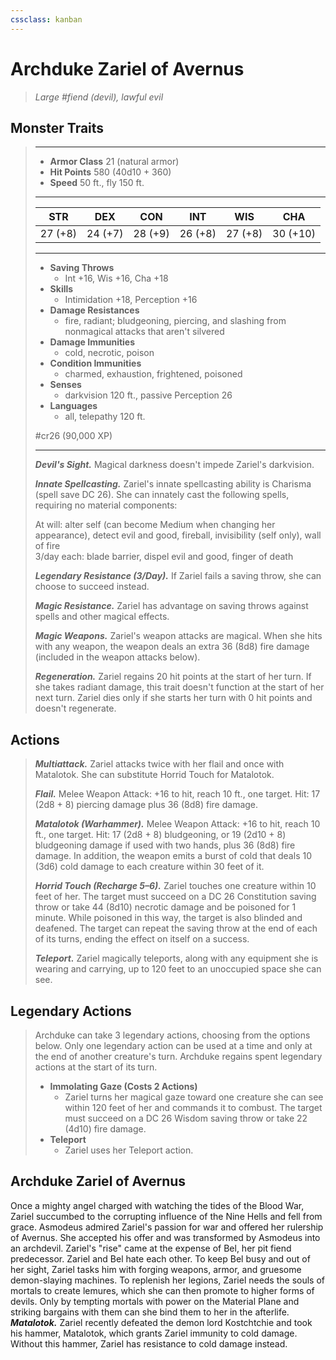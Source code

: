 ```yaml
---
cssclass: kanban
---
```


# Archduke Zariel of Avernus
>*Large #fiend (devil), lawful evil*
## Monster Traits
>___
>- **Armor Class** 21 (natural armor)
>- **Hit Points** 580 (40d10 + 360)
>- **Speed** 50 ft., fly 150 ft.
>___
>|STR|DEX|CON|INT|WIS|CHA|
>|:---:|:---:|:---:|:---:|:---:|:---:|
>|27 (+8)|24 (+7)|28 (+9)|26 (+8)|27 (+8)|30 (+10)|
>___
>- **Saving Throws**
>	 - Int +16, Wis +16, Cha +18
>- **Skills**
>	 - Intimidation +18, Perception +16
>- **Damage Resistances**
>	 - fire, radiant; bludgeoning, piercing, and slashing from nonmagical attacks that aren't silvered
>- **Damage Immunities**
>	 - cold, necrotic, poison
>- **Condition Immunities**
>	 - charmed, exhaustion, frightened, poisoned
>- **Senses**
>	 - darkvision 120 ft., passive Perception 26
>- **Languages**
>	 - all, telepathy 120 ft.
>
> #cr26 (90,000 XP)
>___
>***Devil's Sight.*** Magical darkness doesn't impede Zariel's darkvision.  
>
>***Innate Spellcasting.*** Zariel's innate spellcasting ability is Charisma (spell save DC 26). She can innately cast the following spells, requiring no material components:  
>
>At will: alter self (can become Medium when changing her appearance), detect evil and good, fireball, invisibility (self only), wall of fire  
>3/day each: blade barrier, dispel evil and good, finger of death  
>
>
>***Legendary Resistance (3/Day).*** If Zariel fails a saving throw, she can choose to succeed instead.  
>
>***Magic Resistance.*** Zariel has advantage on saving throws against spells and other magical effects.  
>
>***Magic Weapons.*** Zariel's weapon attacks are magical. When she hits with any weapon, the weapon deals an extra 36 (8d8) fire damage (included in the weapon attacks below).  
>
>***Regeneration.*** Zariel regains 20 hit points at the start of her turn. If she takes radiant damage, this trait doesn't function at the start of her next turn. Zariel dies only if she starts her turn with 0 hit points and doesn't regenerate.  
>
## Actions
>***Multiattack.*** Zariel attacks twice with her flail and once with Matalotok. She can substitute Horrid Touch for Matalotok.  
>
>***Flail.*** Melee Weapon Attack: +16 to hit, reach 10 ft., one target. Hit: 17 (2d8 + 8) piercing damage plus 36 (8d8) fire damage.  
>
>***Matalotok (Warhammer).*** Melee Weapon Attack: +16 to hit, reach 10 ft., one target. Hit: 17 (2d8 + 8) bludgeoning, or 19 (2d10 + 8) bludgeoning damage if used with two hands, plus 36 (8d8) fire damage. In addition, the weapon emits a burst of cold that deals 10 (3d6) cold damage to each creature within 30 feet of it.  
>
>***Horrid Touch (Recharge 5–6).*** Zariel touches one creature within 10 feet of her. The target must succeed on a DC 26 Constitution saving throw or take 44 (8d10) necrotic damage and be poisoned for 1 minute. While poisoned in this way, the target is also blinded and deafened. The target can repeat the saving throw at the end of each of its turns, ending the effect on itself on a success.  
>
>***Teleport.*** Zariel magically teleports, along with any equipment she is wearing and carrying, up to 120 feet to an unoccupied space she can see.  
>
## Legendary Actions
>Archduke can take 3 legendary actions, choosing from the options below. Only one legendary action can be used at a time and only at the end of another creature's turn. Archduke regains spent legendary actions at the start of its turn.
>
>- **Immolating Gaze (Costs 2 Actions)**
>	- Zariel turns her magical gaze toward one creature she can see within 120 feet of her and commands it to combust. The target must succeed on a DC 26 Wisdom saving throw or take 22 (4d10) fire damage.
>- **Teleport**
>	- Zariel uses her Teleport action.
## Archduke Zariel of Avernus
Once a mighty angel charged with watching the tides of the Blood War, Zariel succumbed to the corrupting influence of the Nine Hells and fell from grace. Asmodeus admired Zariel's passion for war and offered her rulership of Avernus. She accepted his offer and was transformed by Asmodeus into an archdevil.
Zariel's "rise" came at the expense of Bel, her pit fiend predecessor. Zariel and Bel hate each other. To keep Bel busy and out of her sight, Zariel tasks him with forging weapons, armor, and gruesome demon-slaying machines.
To replenish her legions, Zariel needs the souls of mortals to create lemures, which she can then promote to higher forms of devils. Only by tempting mortals with power on the Material Plane and striking bargains with them can she bind them to her in the afterlife.
***Matalotok.*** Zariel recently defeated the demon lord Kostchtchie and took his hammer, Matalotok, which grants Zariel immunity to cold damage. Without this hammer, Zariel has resistance to cold damage instead.